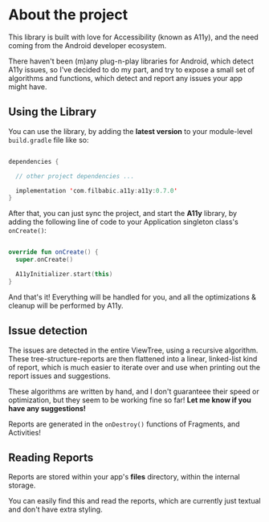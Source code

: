 # About the project

This library is built with love for Accessibility (known as A11y), and the need coming from the Android developer ecosystem.

There haven't been (m)any plug-n-play libraries for Android, which detect A11y issues, so I've decided to do my part, and try to expose a small set of algorithms and functions, which detect and report any issues your app might have.

## Using the Library

You can use the library, by adding the **latest version** to your module-level `build.gradle` file like so:

```kotlin

dependencies {

  // other project dependencies ...

  implementation 'com.filbabic.a11y:a11y:0.7.0'
}
```

After that, you can just sync the project, and start the **A11y** library, by adding the following line of code to your Application singleton class's `onCreate()`:

```kotlin

override fun onCreate() {
  super.onCreate()

  A11yInitializer.start(this)
}
```

And that's it! Everything will be handled for you, and all the optimizations & cleanup will be performed by A11y.

## Issue detection

The issues are detected in the entire ViewTree, using a recursive algorithm. These tree-structure-reports are then flattened into a linear, linked-list kind of report, which is much easier to iterate over and use when printing out the report issues and suggestions.

These algorithms are written by hand, and I don't guaranteee their speed or optimization, but they seem to be working fine so far! **Let me know if you have any suggestions!**

Reports are generated in the `onDestroy()` functions of Fragments, and Activities!

## Reading Reports

Reports are stored within your app's **files** directory, within the internal storage.

You can easily find this and read the reports, which are currently just textual and don't have extra styling.
